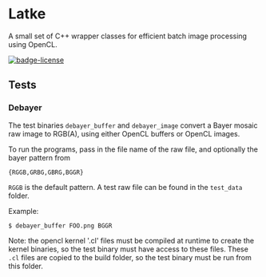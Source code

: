 # Latke

A small set of C++ wrapper classes for efficient batch image processing using OpenCL.

[![badge-license]][link-license]

## Tests

### Debayer

The test binaries `debayer_buffer` and `debayer_image` convert a Bayer mosaic raw image to RGB(A),
using either OpenCL buffers or OpenCL images. 

To run the programs, pass in the file name of the raw file, and optionally the bayer pattern from

`{RGGB,GRBG,GBRG,BGGR} `

`RGGB` is the default pattern. A test raw file can be found in the `test_data` folder.

Example:

`$ debayer_buffer FOO.png BGGR`

Note: the opencl kernel '.cl' files must be compiled at runtime to create the kernel binaries, so the test binary
must have access to these files. These `.cl` files are copied to the build folder, so the test binary
must be run from this folder.  


[badge-license]: https://img.shields.io/badge/License-LGPL%20v2-blue.svg "LGPL v2"
[link-license]: https://github.com/GrokImageCompression/latke/blob/master/COPYING "LGPLv2"

